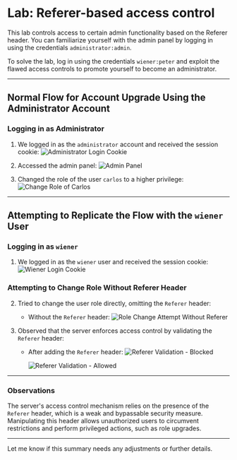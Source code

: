 # Lab: Referer-based access control

This lab controls access to certain admin functionality based on the Referer header. 
You can familiarize yourself with the admin panel by logging in using the credentials `administrator:admin`.

To solve the lab, log in using the credentials `wiener:peter` and exploit the flawed access controls to promote yourself to become an administrator.

---


## Normal Flow for Account Upgrade Using the Administrator Account

### Logging in as Administrator
1. We logged in as the `administrator` account and received the session cookie:
   ![Administrator Login Cookie](https://github.com/user-attachments/assets/0bb8551f-a306-4b2f-a9a4-8e1cfb034ba0)

2. Accessed the admin panel:
   ![Admin Panel](https://github.com/user-attachments/assets/21d0f090-170d-460f-b210-5ae39d519c54)

3. Changed the role of the user `carlos` to a higher privilege:
   ![Change Role of Carlos](https://github.com/user-attachments/assets/fcd4868f-ced6-4725-b555-327f85c5b070)

---

## Attempting to Replicate the Flow with the `wiener` User

### Logging in as `wiener`
1. We logged in as the `wiener` user and received the session cookie:
   ![Wiener Login Cookie](https://github.com/user-attachments/assets/9351da1a-f53e-4797-a9d8-d3f1d5c51cdd)

### Attempting to Change Role Without Referer Header
2. Tried to change the user role directly, omitting the `Referer` header:
   - Without the `Referer` header:
   ![Role Change Attempt Without Referer](https://github.com/user-attachments/assets/8f1708e3-5b38-465b-93b9-07ab59c801ee)

4. Observed that the server enforces access control by validating the `Referer` header:
   - After adding the `Referer` header:
     ![Referer Validation - Blocked](https://github.com/user-attachments/assets/d72da4c8-a6c9-4e54-843d-15cbbe72e035)
   
     ![Referer Validation - Allowed](https://github.com/user-attachments/assets/a8942569-0c54-47b5-b723-70970ca1ab67)

---

### Observations
The server's access control mechanism relies on the presence of the `Referer` header, which is a weak and bypassable security measure. Manipulating this header allows unauthorized users to circumvent restrictions and perform privileged actions, such as role upgrades.

---
Let me know if this summary needs any adjustments or further details.








